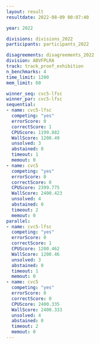 ```yaml
---
layout: result
resultdate: 2022-08-09 00:07:40

year: 2022

divisions: divisions_2022
participants: participants_2022

disagreements: disagreements_2022
division: ABVFPLRA
track: track_proof_exhibition
n_benchmarks: 4
time_limit: 1200
mem_limit: 60

winner_seq: cvc5-lfsc
winner_par: cvc5-lfsc
sequential:
- name: cvc5-lfsc
  competing: "yes"
  errorScore: 0
  correctScore: 1
  CPUScore: 1199.882
  WallScore: 1200.49
  unsolved: 3
  abstained: 0
  timeout: 1
  memout: 0
- name: cvc5
  competing: "yes"
  errorScore: 0
  correctScore: 0
  CPUScore: 2399.775
  WallScore: 2400.423
  unsolved: 4
  abstained: 0
  timeout: 2
  memout: 0
parallel:
- name: cvc5-lfsc
  competing: "yes"
  errorScore: 0
  correctScore: 1
  CPUScore: 1200.462
  WallScore: 1200.46
  unsolved: 3
  abstained: 0
  timeout: 1
  memout: 0
- name: cvc5
  competing: "yes"
  errorScore: 0
  correctScore: 0
  CPUScore: 2400.335
  WallScore: 2400.333
  unsolved: 4
  abstained: 0
  timeout: 2
  memout: 0
---
```

